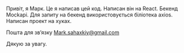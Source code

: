 Привіт, я Марк. Це я написав цей код. Написан він на React. Бекенд Mockapi. Для
запиту на бекенд використовується біліотека axios. Написан проект на хуках.

Пошта для звʼязку Mark.sahaxkiy@gmail.com

Дякую за увагу.
